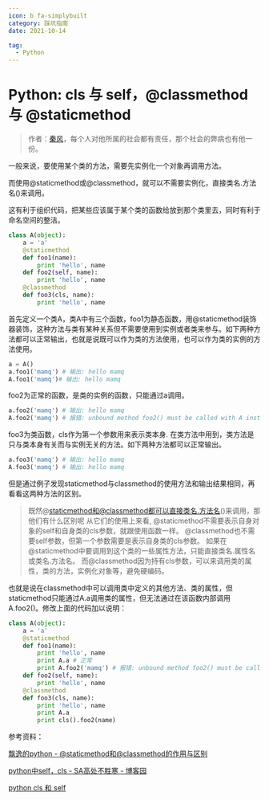 ```yaml
---
icon: b fa-simplybuilt
category: 踩坑指南
date: 2021-10-14

tag:
  - Python
---
```


# Python: cls 与 self，@classmethod 与 @staticmethod

> 作者：[秦风](https://www.zhihu.com/people/mamingqing)，每个人对他所属的社会都有责任，那个社会的弊病也有他一份。

一般来说，要使用某个类的方法，需要先实例化一个对象再调用方法。

而使用@staticmethod或@classmethod，就可以不需要实例化，直接类名.方法名()来调用。

这有利于组织代码，把某些应该属于某个类的函数给放到那个类里去，同时有利于命名空间的整洁。

```python
class A(object):
    a = 'a'
    @staticmethod
    def foo1(name):
        print 'hello', name
    def foo2(self, name):
        print 'hello', name
    @classmethod
    def foo3(cls, name):
        print 'hello', name
```

首先定义一个类A，类A中有三个函数，foo1为静态函数，用@staticmethod装饰器装饰，这种方法与类有某种关系但不需要使用到实例或者类来参与。如下两种方法都可以正常输出，也就是说既可以作为类的方法使用，也可以作为类的实例的方法使用。

```python
a = A()
a.foo1('mamq') # 输出: hello mamq
A.foo1('mamq')# 输出: hello mamq
```

foo2为正常的函数，是类的实例的函数，只能通过a调用。

```python
a.foo2('mamq') # 输出: hello mamq
A.foo2('mamq') # 报错: unbound method foo2() must be called with A instance as first argument (got str instance instead)
```

foo3为类函数，cls作为第一个参数用来表示类本身. 在类方法中用到，类方法是只与类本身有关而与实例无关的方法。如下两种方法都可以正常输出。

```python
a.foo3('mamq') # 输出: hello mamq
A.foo3('mamq') # 输出: hello mamq
```

但是通过例子发现staticmethod与classmethod的使用方法和输出结果相同，再看看这两种方法的区别。

> 既然@staticmethod和@classmethod都可以直接类名.方法名()来调用，那他们有什么区别呢
> 从它们的使用上来看,
> @staticmethod不需要表示自身对象的self和自身类的cls参数，就跟使用函数一样。
> @classmethod也不需要self参数，但第一个参数需要是表示自身类的cls参数。
> 如果在@staticmethod中要调用到这个类的一些属性方法，只能直接类名.属性名或类名.方法名。
> 而@classmethod因为持有cls参数，可以来调用类的属性，类的方法，实例化对象等，避免硬编码。

也就是说在classmethod中可以调用类中定义的其他方法、类的属性，但staticmethod只能通过A.a调用类的属性，但无法通过在该函数内部调用A.foo2()。修改上面的代码加以说明：

```python
class A(object):
    a = 'a'
    @staticmethod
    def foo1(name):
        print 'hello', name
        print A.a # 正常
        print A.foo2('mamq') # 报错: unbound method foo2() must be called with A instance as first argument (got str instance instead)
    def foo2(self, name):
        print 'hello', name
    @classmethod
    def foo3(cls, name):
        print 'hello', name
        print A.a
        print cls().foo2(name)
```

参考资料：

[飘逸的python - @staticmethod和@classmethod的作用与区别](https://blog.csdn.net/handsomekang/article/details/9615239)

[python中self，cls - SA高处不胜寒 - 博客园](https://www.cnblogs.com/chllovegeyuting/archive/2013/03/14/2960532.html)

[python cls 和 self](https://blog.csdn.net/qq_22941191/article/details/50732442)